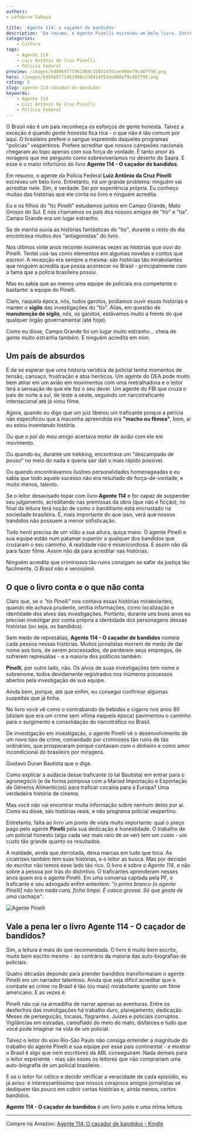 ```yaml
---
authors:
- Lefebvre Saboya

title: 'Agente 114: o caçador de bandidos'
description: 'Em resumo, o Agente Pinelli escreveu um belo livro. Entretanto, há um grande problema: ninguém vai acreditar nele. Sim, é verdade, ninguém acredita.'
categories:
    - Cultura
tags:
    - Agente 114
    - Luiz Antônio da Cruz Pinelli
    - Polícia Federal
preview: /images/bd8969771961988c330414f61ee908ef9cd87f98.png
hero: /images/bd8969771961988c330414f61ee908ef9cd87f98.png
rating: 5
slug: agente-114-cacador-de-bandidos
keywords:
    - Agente 114
    - Luiz Antônio da Cruz Pinelli
    - Polícia Federal
---
```


O Brasil não é um país reconheça os esforços de gente honesta. Talvez a exceção é quando *gente honesta* fica rica - o que não é tão comum por aqui. O brasileiro prefere o sangue espremido daqueles programas "policias" vespertinos. Prefere acreditar que nossos campeões nacionais chegaram ao topo apenas com sua força de vontade. É tanto amor às miragens que me pergunto como sobreviveríamos no deserto do Saara. E esse é o maior infortúnio do livro **Agente 114 - O caçador de bandidos**.

Em resumo, o agente da Polícia Federal **Luiz Antônio da Cruz Pinelli** escreveu um belo livro. Entretanto, há um grande problema: ninguém vai acreditar nele. Sim, é verdade. Sei por experiência própria. Eu conheço muitas das histórias que ele conta no livro e ninguém acredita.

Eu e os filhos do "tio Pinelli" estudamos juntos em Campo Grande, Mato Grosso do Sul. E nós chamamos os pais dos nossos amigos de "tio" e "tia". Campo Grande era um lugar estranho. 

Se de manhã ouvia as histórias fantásticas do "tio", durante o resto do dia encontrava muitos dos "antagonistas" do livro.

Nos últimos vinte anos recontei inúmeras vezes as histórias que ouvi do Pinelli. Tentei usá-las como elementos em algumas novelas e contos que escrevi. A recepção era sempre a mesma: são histórias tão mirabolantes que ninguém acredita que possa acontecer no Brasil - principalmente com a fama que a polícia brasileira possui.

Mas eu sabia que ao menos uma equipe de policiais era competente o bastante: a equipe do Pinelli.

Claro, naquela época, nós, todos garotos, podíamos ouvir essas histórias e manter o **sigilo** das investigações do "tio". Aliás, em questão de **manutenção de sigilo**, nós, os garotos, estávamos muito a frente do  que qualquer órgão governamental (até hoje).

Como eu disse, Campo Grande foi um lugar muito estranho... cheia de gente muito estranha também. E ninguém acredita em mim.

## Um país de absurdos

É de se esperar que uma história verídica de policial tenha momentos de tensão, cansaço, frustração e atos heróicos. Um  agente do DEA pode muito bem atirar em um avião em movimentos com uma metralhadora e o leitor terá a sensação de que ele fez o seu dever. Um agente do FBI que cruza o pais de norte a sul, de leste a oeste, seguindo um narcotraficante internacional até já virou filme. 

Agora, quando eu digo que um juiz liberou um traficante porque a perícia não especificou que a maconha apreendida era **"macho ou fêmea"**, bem, aí eu estou inventando história. 

Ou que *o pai do meu amigo* acertava motor de avião com ele em movimento. 

Ou quando eu, durante um trekking, encontrava um "descampado de pouso" no meio do nada e queria sair dali o mais rápido possível. 

Ou quando encontrávamos ilustres personalidades homenageadas e eu sabia que todo aquele sucesso não era resultado de força-de-vontade, e muito menos, talento.

Se o leitor desavisado topar com livro **Agente 114** e for capaz de suspender seu julgamento, acreditando nas premissas da obra (que não é ficção), no final da leitura terá noção de como o banditismo está encrustado na sociedade brasileira. E, mais importante do que isso, verá que nossos bandidos não possuem a menor sofisticação. 

Todo herói precisa de um vilão a sua altura, quiça maior. O agente Pinelli e sua equipe estão num patamar superior a qualquer dos bandidos que cruzaram o seu caminho. A realidade não é misericordiosa. E assim não dá para fazer filme. Assim não dá para acreditar nas histórias.

Ninguém acredita que criminosos tão ruins consigam se safar da justiça tão facilmente. O Brasil não é verossímil. 

## O que o livro conta e o que não conta

Claro que, se o *"tio Pinelli"* nos contava essas histórias mirabolantes, quando ele achava prudente, omitia informações, como localização e identidade dos alvos das investigações. Portanto, durante uns bons anos eu precisei investigar por conta própria a identidade dos personagens dessas histórias (ou seja, os bandidos).

Sem medo de represálias, **Agente 114 - O caçador de bandidos** nomeia cada pessoa nessas histórias. Muitos jornalistas morrem de medo de dar nome aos bois, de serem processados, de perderem seus empregos, de sofrerem represálias - e a maioria dos políticos também. 

**Pinelli**, por outro lado, não. Os alvos de suas investigações tem nome e sobrenome, todos devidamente registrados nos inúmeros processos abertos pela investigação de sua equipe. 

Ainda bem, porque, até que enfim, eu consegui confirmar algumas suspeitas que já tinha.

No livro você vê como o contrabando de bebidas e cigarro nos anos 80 (diziam que era um crime sem vítima naquela época) pavimentou o caminho para o surgimento e consolidação do narcotráfico no Brasil. 

De investigação em investigação, o agente Pinelli vê o desenvolvimento de um novo tipo de crime, comandado por criminosos tão ruins de tão ordinários, que prosperaram porque contavam com o dinheiro e como amor incondicional do brasileiro por miragens.

Gustavo Duran Bautista que o diga.

Como explicar a audácia desse traficante (o tal Bautista) em entrar para o agronegócio (e de forma pomposa com a Mariad Importação e Exportação de Gêneros Alimentícios) para traficar cocaína para a Europa? Uma verdadeira história de cinema.

Mas você não vai encontrar muita informação sobre nenhum deles por aí. Como eu disse, são histórias reais, e não programa policial vespertino.

Entretanto, falta ao livro um ponto de vista muito importante: qual o preço pago pelo agente **Pinelli** pela sua dedicação e honestidade. O trabalho de um policial honesto (algo cada vez mais raro de se ver) tem um custo - um custo tão grande quanto os resultados.

A maldade, ainda que derrotada, deixa marcas em tudo que toca. As cicatrizes também tem suas histórias, e o leitor as busca. Mas por decisão do escritor não temos esse lado tão rico. O livro é sobre o *Agente 114*, e não sobre a pessoa por trás do distintivo. O traficantes aprenderam nesses anos quem era o agente Pinelli. Em uma conversa captada pela PF, o traficante e seu advogado enfim ententem: *"o primo branco [o agente Pinelli] não tem nada cara, ficha limpa. É casca grossa. Só que gosta de uma cachaça"*.

![Agente Pinelli](/images/f2f129151a62d5cc83831a34416ddae15ba364d4.webp "Agente Pinelli")

## Vale a pena ler o livro Agente 114 - O caçador de bandidos?

Sim, a leitura é mais do que recomendada. O livro é muito bem escrito, muito bem escrito mesmo - ao contrário da maioria das auto-biografias de policiais. 

Quatro décadas depondo para prender bandidos transformaram o agente Pinelli em um narrador talentoso. Ainda que seja difícil acreditar que o combate ao crime no Brasil é tão (ou mais) mirabolante quanto um filme americano. E as vezes é.

Pinelli não cai na armadilha de narrar apenas as aventuras. Entre os desfechos das investigações há trabalho duro, planejamento, dedicação. Meses de perseguição, tocaias, flagrantes. Juízes e policiais corruptos. Vigilâncias em estradas, camuflado do meio do mato, disfarces e tudo que você pode imaginar na vida de um policial.

Talvez o leitor do eixo Rio-São Paulo não consiga entender a magnitude do trabalho do agente Pinelli e sua equipe por esse país continental - e mostrar o Brasil é algo que nem escritores da ABL conseguiram. Nada demais para o leitor experiente - mas são esses os leitores que não comprariam uma auto-biografia de um policial brasileiro. 

E se o leitor for cético e decidir verificar a veracidade de cada episódio, eu já aviso: é interessantíssimo que nossos corajosos amigos jornalistas se dediquem tão pouco em cobrir certas histórias e, ainda menos, certos bandidos. 

**Agente 114 - O caçador de bandidos** é um livro justo e uma ótima leitura.

---

Compre na Amazon: [Agente 114: O caçador de bandidos - Kindle](https://www.amazon.com.br//dp/B081P7NLFT/)
